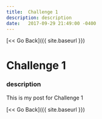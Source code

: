 ```yaml
---
title:  Challenge 1
description: description
date:   2017-09-29 21:49:00 -0400
---
```


[&lt;&lt; Go Back]({{ site.baseurl }})

# Challenge 1
### description

This is my post for Challenge 1

[&lt;&lt; Go Back]({{ site.baseurl }})
